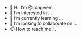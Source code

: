 - 👋 Hi, I’m @Longviem
- 👀 I’m interested in ...
- 🌱 I’m currently learning ...
- 💞️ I’m looking to collaborate on ...
- 📫 How to reach me ...

<!---
Longviem/Longviem is a ✨ special ✨ repository because its `README.md` (this file) appears on your GitHub profile.
You can click the Preview link to take a look at your changes.
--->
